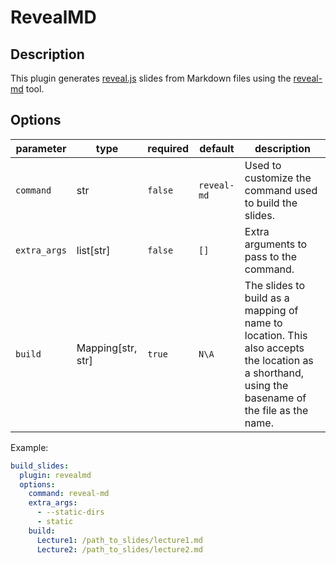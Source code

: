 # RevealMD

## Description
This plugin generates [reveal.js](https://revealjs.com/) slides from Markdown files using the [reveal-md](https://github.com/webpro/reveal-md) tool.

## Options
| parameter | type | required | default | description |
| --- | --- | --- | --- | --- |
| `command` | str | `false` | `reveal-md` | Used to customize the command used to build the slides. |
| `extra_args` | list[str] | `false` | `[]` | Extra arguments to pass to the command. |
| `build` | Mapping[str, str] | `true` | `N\A` | The slides to build as a mapping of  name to location. This also accepts the location as a shorthand, using the basename of the file as the name. |

Example:
```yaml
build_slides:
  plugin: revealmd
  options:
    command: reveal-md
    extra_args: 
      - --static-dirs
      - static
    build:
      Lecture1: /path_to_slides/lecture1.md
      Lecture2: /path_to_slides/lecture2.md
```